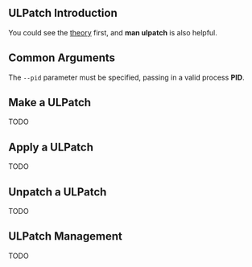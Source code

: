 
## ULPatch Introduction

You could see the [theory](./THEORY.md) first, and **man ulpatch** is also helpful.


## Common Arguments

The `--pid` parameter must be specified, passing in a valid process **PID**.


## Make a ULPatch

TODO


## Apply a ULPatch

TODO


## Unpatch a ULPatch

TODO


## ULPatch Management

TODO
